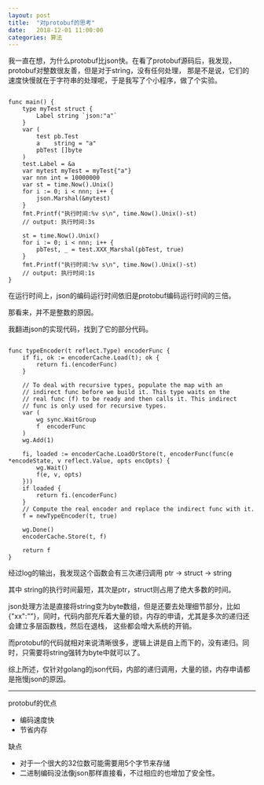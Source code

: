 ```yaml
---
layout: post
title:  "对protobuf的思考"
date:   2018-12-01 11:00:00
categories: 算法
---
```


我一直在想，为什么protobuf比json快。在看了protobuf源码后，我发现，protobuf对整数很友善，但是对于string，没有任何处理，
那是不是说，它们的速度快慢就在于字符串的处理呢，于是我写了个小程序，做了个实验。

```

func main() {
	type myTest struct {
		Label string `json:"a"`
	}
	var (
		test pb.Test
		a    string = "a"
		pbTest []byte
	)
	test.Label = &a
	var mytest myTest = myTest{"a"}
	var nnn int = 10000000
	var st = time.Now().Unix()
	for i := 0; i < nnn; i++ {
		json.Marshal(&mytest)
	}
	fmt.Printf("执行时间:%v s\n", time.Now().Unix()-st)
    // output: 执行时间:3s

	st = time.Now().Unix()
	for i := 0; i < nnn; i++ {
		pbTest, _ = test.XXX_Marshal(pbTest, true)
	}
	fmt.Printf("执行时间:%v s\n", time.Now().Unix()-st)
    // output: 执行时间:1s
}
```

在运行时间上，json的编码运行时间依旧是protobuf编码运行时间的三倍。

那看来，并不是整数的原因。

我翻进json的实现代码，找到了它的部分代码。

```

func typeEncoder(t reflect.Type) encoderFunc {
	if fi, ok := encoderCache.Load(t); ok {
		return fi.(encoderFunc)
	}

	// To deal with recursive types, populate the map with an
	// indirect func before we build it. This type waits on the
	// real func (f) to be ready and then calls it. This indirect
	// func is only used for recursive types.
	var (
		wg sync.WaitGroup
		f  encoderFunc
	)
	wg.Add(1)

	fi, loaded := encoderCache.LoadOrStore(t, encoderFunc(func(e *encodeState, v reflect.Value, opts encOpts) {
		wg.Wait()
		f(e, v, opts)
	}))
	if loaded {
		return fi.(encoderFunc)
	}
	// Compute the real encoder and replace the indirect func with it.
	f = newTypeEncoder(t, true)

	wg.Done()
	encoderCache.Store(t, f)

	return f
}

```

经过log的输出，我发现这个函数会有三次递归调用 ptr -> struct -> string

其中 string的执行时间最短，其次是ptr，struct则占用了绝大多数的时间。

json处理方法是直接将string变为byte数组，但是还要去处理细节部分，比如{"xx":""}，同时，代码内部充斥着大量的锁，内存的申请，尤其是多次的递归还会建立多层函数栈，然后在退栈，
这些都会增大系统的开销。

而protobuf的代码就相对来说清晰很多，逻辑上讲是自上而下的，没有递归。同时，只需要将string强转为byte中就可以了。

综上所述，仅针对golang的json代码，内部的递归调用，大量的锁，内存申请都是拖慢json的原因。

------

protobuf的优点
- 编码速度快
- 节省内存

缺点
- 对于一个很大的32位数可能需要用5个字节来存储
- 二进制编码没法像json那样直接看，不过相应的也增加了安全性。